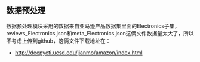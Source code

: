 ## 数据预处理

数据预处理模块采用的数据来自亚马逊产品数据集里面的Electronics子集，reviews_Electronics.json和meta_Electronics.json这俩文件数据量太大了，所以不考虑上传到github，这俩文件下载地址在：

- http://deepyeti.ucsd.edu/jianmo/amazon/index.html